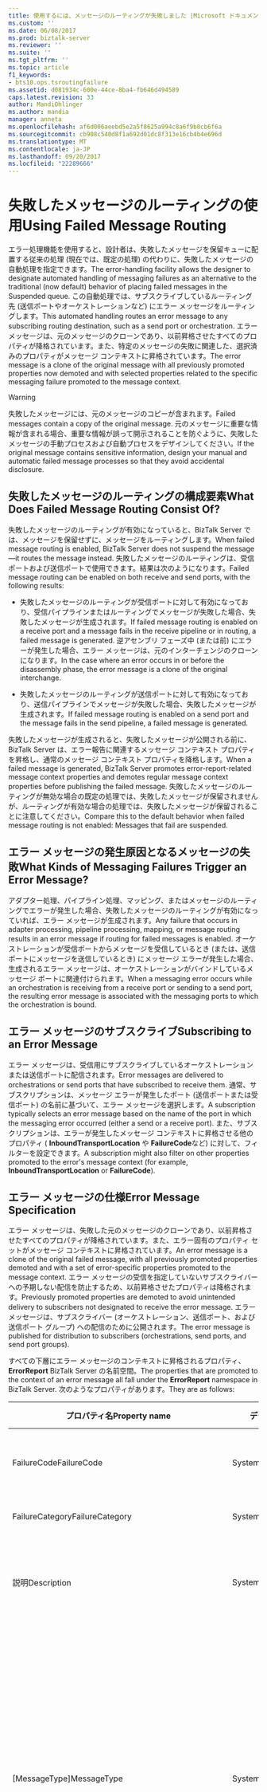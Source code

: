```yaml
---
title: 使用するには、メッセージのルーティングが失敗しました |Microsoft ドキュメント
ms.custom: ''
ms.date: 06/08/2017
ms.prod: biztalk-server
ms.reviewer: ''
ms.suite: ''
ms.tgt_pltfrm: ''
ms.topic: article
f1_keywords:
- bts10.ops.tsroutingfailure
ms.assetid: d081934c-600e-44ce-8ba4-fb646d494589
caps.latest.revision: 33
author: MandiOhlinger
ms.author: mandia
manager: anneta
ms.openlocfilehash: af6d006aeebd5e2a5f8625a994c8a6f9b0cb6f6a
ms.sourcegitcommit: cb908c540d8f1a692d01dc8f313e16cb4b4e696d
ms.translationtype: MT
ms.contentlocale: ja-JP
ms.lasthandoff: 09/20/2017
ms.locfileid: "22289666"
---
```

# <a name="using-failed-message-routing"></a><span data-ttu-id="8bb45-102">失敗したメッセージのルーティングの使用</span><span class="sxs-lookup"><span data-stu-id="8bb45-102">Using Failed Message Routing</span></span>
<span data-ttu-id="8bb45-103">エラー処理機能を使用すると、設計者は、失敗したメッセージを保留キューに配置する従来の処理 (現在では、既定の処理) の代わりに、失敗したメッセージの自動処理を指定できます。</span><span class="sxs-lookup"><span data-stu-id="8bb45-103">The error-handling facility allows the designer to designate automated handling of messaging failures as an alternative to the traditional (now default) behavior of placing failed messages in the Suspended queue.</span></span> <span data-ttu-id="8bb45-104">この自動処理では、サブスクライブしているルーティング先 (送信ポートやオーケストレーションなど) にエラー メッセージをルーティングします。</span><span class="sxs-lookup"><span data-stu-id="8bb45-104">This automated handling routes an error message to any subscribing routing destination, such as a send port or orchestration.</span></span> <span data-ttu-id="8bb45-105">エラー メッセージは、元のメッセージのクローンであり、以前昇格させたすべてのプロパティが降格されています。また、特定のメッセージの失敗に関連した、選択済みのプロパティがメッセージ コンテキストに昇格されています。</span><span class="sxs-lookup"><span data-stu-id="8bb45-105">The error message is a clone of the original message with all previously promoted properties now demoted and with selected properties related to the specific messaging failure promoted to the message context.</span></span>  
  
> [!WARNING]
>  <span data-ttu-id="8bb45-106">失敗したメッセージには、元のメッセージのコピーが含まれます。</span><span class="sxs-lookup"><span data-stu-id="8bb45-106">Failed messages contain a copy of the original message.</span></span> <span data-ttu-id="8bb45-107">元のメッセージに重要な情報が含まれる場合、重要な情報が誤って開示されることを防ぐように、失敗したメッセージの手動プロセスおよび自動プロセスをデザインしてください。</span><span class="sxs-lookup"><span data-stu-id="8bb45-107">If the original message contains sensitive information, design your manual and automatic failed message processes so that they avoid accidental disclosure.</span></span>  
  
## <a name="what-does-failed-message-routing-consist-of"></a><span data-ttu-id="8bb45-108">失敗したメッセージのルーティングの構成要素</span><span class="sxs-lookup"><span data-stu-id="8bb45-108">What Does Failed Message Routing Consist Of?</span></span>  
 <span data-ttu-id="8bb45-109">失敗したメッセージのルーティングが有効になっていると、BizTalk Server では、メッセージを保留せずに、メッセージをルーティングします。</span><span class="sxs-lookup"><span data-stu-id="8bb45-109">When failed message routing is enabled, BizTalk Server does not suspend the message—it routes the message instead.</span></span> <span data-ttu-id="8bb45-110">失敗したメッセージのルーティングは、受信ポートおよび送信ポートで使用できます。結果は次のようになります。</span><span class="sxs-lookup"><span data-stu-id="8bb45-110">Failed message routing can be enabled on both receive and send ports, with the following results:</span></span>  
  
-   <span data-ttu-id="8bb45-111">失敗したメッセージのルーティングが受信ポートに対して有効になっており、受信パイプラインまたはルーティングでメッセージが失敗した場合、失敗したメッセージが生成されます。</span><span class="sxs-lookup"><span data-stu-id="8bb45-111">If failed message routing is enabled on a receive port and a message fails in the receive pipeline or in routing, a failed message is generated.</span></span> <span data-ttu-id="8bb45-112">逆アセンブリ フェーズ中 (または前) にエラーが発生した場合、エラー メッセージは、元のインターチェンジのクローンになります。</span><span class="sxs-lookup"><span data-stu-id="8bb45-112">In the case where an error occurs in or before the disassembly phase, the error message is a clone of the original interchange.</span></span>  
  
-   <span data-ttu-id="8bb45-113">失敗したメッセージのルーティングが送信ポートに対して有効になっており、送信パイプラインでメッセージが失敗した場合、失敗したメッセージが生成されます。</span><span class="sxs-lookup"><span data-stu-id="8bb45-113">If failed message routing is enabled on a send port and the message fails in the send pipeline, a failed message is generated.</span></span>  
  
 <span data-ttu-id="8bb45-114">失敗したメッセージが生成されると、失敗したメッセージが公開される前に、BizTalk Server は、エラー報告に関連するメッセージ コンテキスト プロパティを昇格し、通常のメッセージ コンテキスト プロパティを降格します。</span><span class="sxs-lookup"><span data-stu-id="8bb45-114">When a failed message is generated, BizTalk Server promotes error-report-related message context properties and demotes regular message context properties before publishing the failed message.</span></span> <span data-ttu-id="8bb45-115">失敗したメッセージのルーティングが無効な場合の既定の処理では、失敗したメッセージが保留されませんが、ルーティングが有効な場合の処理では、失敗したメッセージが保留されることに注意してください。</span><span class="sxs-lookup"><span data-stu-id="8bb45-115">Compare this to the default behavior when failed message routing is not enabled: Messages that fail are suspended.</span></span>  
  
## <a name="what-kinds-of-messaging-failures-trigger-an-error-message"></a><span data-ttu-id="8bb45-116">エラー メッセージの発生原因となるメッセージの失敗</span><span class="sxs-lookup"><span data-stu-id="8bb45-116">What Kinds of Messaging Failures Trigger an Error Message?</span></span>  
 <span data-ttu-id="8bb45-117">アダプター処理、パイプライン処理、マッピング、またはメッセージのルーティングでエラーが発生した場合、失敗したメッセージのルーティングが有効になっていれば、エラー メッセージが生成されます。</span><span class="sxs-lookup"><span data-stu-id="8bb45-117">Any failure that occurs in adapter processing, pipeline processing, mapping, or message routing results in an error message if routing for failed messages is enabled.</span></span> <span data-ttu-id="8bb45-118">オーケストレーションが受信ポートからメッセージを受信しているとき (または、送信ポートにメッセージを送信しているとき) にメッセージ エラーが発生した場合、生成されるエラー メッセージは、オーケストレーションがバインドしているメッセージ ポートに関連付けられます。</span><span class="sxs-lookup"><span data-stu-id="8bb45-118">When a messaging error occurs while an orchestration is receiving from a receive port or sending to a send port, the resulting error message is associated with the messaging ports to which the orchestration is bound.</span></span>  
  
## <a name="subscribing-to-an-error-message"></a><span data-ttu-id="8bb45-119">エラー メッセージのサブスクライブ</span><span class="sxs-lookup"><span data-stu-id="8bb45-119">Subscribing to an Error Message</span></span>  
 <span data-ttu-id="8bb45-120">エラー メッセージは、受信用にサブスクライブしているオーケストレーションまたは送信ポートに配信されます。</span><span class="sxs-lookup"><span data-stu-id="8bb45-120">Error messages are delivered to orchestrations or send ports that have subscribed to receive them.</span></span> <span data-ttu-id="8bb45-121">通常、サブスクリプションは、メッセージ エラーが発生したポート (送信ポートまたは受信ポート) の名前に基づいて、エラー メッセージを選択します。</span><span class="sxs-lookup"><span data-stu-id="8bb45-121">A subscription typically selects an error message based on the name of the port in which the messaging error occurred (either a send or a receive port).</span></span> <span data-ttu-id="8bb45-122">また、サブスクリプションは、エラーが発生したメッセージ コンテキストに昇格させる他のプロパティ ( **InboundTransportLocation** や **FailureCode**など) に対して、フィルターを設定できます。</span><span class="sxs-lookup"><span data-stu-id="8bb45-122">A subscription might also filter on other properties promoted to the error's message context (for example, **InboundTransportLocation** or **FailureCode**).</span></span>  
  
## <a name="error-message-specification"></a><span data-ttu-id="8bb45-123">エラー メッセージの仕様</span><span class="sxs-lookup"><span data-stu-id="8bb45-123">Error Message Specification</span></span>  
 <span data-ttu-id="8bb45-124">エラー メッセージは、失敗した元のメッセージのクローンであり、以前昇格させたすべてのプロパティが降格されています。また、エラー固有のプロパティ セットがメッセージ コンテキストに昇格されています。</span><span class="sxs-lookup"><span data-stu-id="8bb45-124">An error message is a clone of the original failed message, with all previously promoted properties demoted and with a set of error-specific properties promoted to the message context.</span></span> <span data-ttu-id="8bb45-125">エラー メッセージの受信を指定していないサブスクライバーへの予期しない配信を防止するため、以前昇格させたプロパティは降格されます。</span><span class="sxs-lookup"><span data-stu-id="8bb45-125">Previously promoted properties are demoted to avoid unintended delivery to subscribers not designated to receive the error message.</span></span> <span data-ttu-id="8bb45-126">エラー メッセージは、サブスクライバー (オーケストレーション、送信ポート、および送信ポート グループ) への配信のために公開されます。</span><span class="sxs-lookup"><span data-stu-id="8bb45-126">The error message is published for distribution to subscribers (orchestrations, send ports, and send port groups).</span></span>  
  
 <span data-ttu-id="8bb45-127">すべての下層にエラー メッセージのコンテキストに昇格されるプロパティ、 **ErrorReport** BizTalk Server の名前空間。</span><span class="sxs-lookup"><span data-stu-id="8bb45-127">The properties that are promoted to the context of an error message all fall under the **ErrorReport** namespace in BizTalk Server.</span></span> <span data-ttu-id="8bb45-128">次のようなプロパティがあります。</span><span class="sxs-lookup"><span data-stu-id="8bb45-128">They are as follows:</span></span>  
  
|<span data-ttu-id="8bb45-129">プロパティ名</span><span class="sxs-lookup"><span data-stu-id="8bb45-129">Property name</span></span>|<span data-ttu-id="8bb45-130">データ型</span><span class="sxs-lookup"><span data-stu-id="8bb45-130">Data type</span></span>|<span data-ttu-id="8bb45-131">昇格</span><span class="sxs-lookup"><span data-stu-id="8bb45-131">Promoted</span></span>|<span data-ttu-id="8bb45-132">説明</span><span class="sxs-lookup"><span data-stu-id="8bb45-132">Description</span></span>|  
|-------------------|---------------|--------------|-----------------|  
|<span data-ttu-id="8bb45-133">FailureCode</span><span class="sxs-lookup"><span data-stu-id="8bb45-133">FailureCode</span></span>|<span data-ttu-id="8bb45-134">System.String</span><span class="sxs-lookup"><span data-stu-id="8bb45-134">System.String</span></span>|<span data-ttu-id="8bb45-135">可</span><span class="sxs-lookup"><span data-stu-id="8bb45-135">Yes</span></span>|<span data-ttu-id="8bb45-136">エラー コードです。</span><span class="sxs-lookup"><span data-stu-id="8bb45-136">Error code.</span></span> <span data-ttu-id="8bb45-137">BizTalk Server 管理コンソールに表示される 16 進数の値です。</span><span class="sxs-lookup"><span data-stu-id="8bb45-137">A hexadecimal value that is reported in the BizTalk Server Administration console.</span></span>|  
|<span data-ttu-id="8bb45-138">FailureCategory</span><span class="sxs-lookup"><span data-stu-id="8bb45-138">FailureCategory</span></span>|<span data-ttu-id="8bb45-139">System.Int32</span><span class="sxs-lookup"><span data-stu-id="8bb45-139">System.Int32</span></span>|<span data-ttu-id="8bb45-140">可</span><span class="sxs-lookup"><span data-stu-id="8bb45-140">Yes</span></span>|<span data-ttu-id="8bb45-141">このプロパティは使用されません。</span><span class="sxs-lookup"><span data-stu-id="8bb45-141">This property is not used.</span></span> <span data-ttu-id="8bb45-142">値は未定義です。</span><span class="sxs-lookup"><span data-stu-id="8bb45-142">Its value is undefined.</span></span>|  
|<span data-ttu-id="8bb45-143">説明</span><span class="sxs-lookup"><span data-stu-id="8bb45-143">Description</span></span>|<span data-ttu-id="8bb45-144">System.String</span><span class="sxs-lookup"><span data-stu-id="8bb45-144">System.String</span></span>|<span data-ttu-id="8bb45-145">いいえ</span><span class="sxs-lookup"><span data-stu-id="8bb45-145">No</span></span>|<span data-ttu-id="8bb45-146">エラーの説明です。</span><span class="sxs-lookup"><span data-stu-id="8bb45-146">Error description.</span></span> <span data-ttu-id="8bb45-147">このメッセージの失敗に関してアプリケーション イベント ログに書き込まれる診断テキストと同じです。</span><span class="sxs-lookup"><span data-stu-id="8bb45-147">Same diagnostic text as is written to the Application Event Log regarding this messaging failure.</span></span>|  
|<span data-ttu-id="8bb45-148">[MessageType]</span><span class="sxs-lookup"><span data-stu-id="8bb45-148">MessageType</span></span>|<span data-ttu-id="8bb45-149">System.String</span><span class="sxs-lookup"><span data-stu-id="8bb45-149">System.String</span></span>|<span data-ttu-id="8bb45-150">可</span><span class="sxs-lookup"><span data-stu-id="8bb45-150">Yes</span></span>|<span data-ttu-id="8bb45-151">失敗したメッセージの種類です。メッセージの種類を確定できない場合は空です。</span><span class="sxs-lookup"><span data-stu-id="8bb45-151">Message type of failed message, or empty if message type is indeterminate.</span></span><br /><br /> <span data-ttu-id="8bb45-152">BizTalk Server は、メッセージの種類を使用して、メッセージを XML スキーマに関連付けます。</span><span class="sxs-lookup"><span data-stu-id="8bb45-152">BizTalk Server uses the message type to associate messages with their XML schemas.</span></span> <span data-ttu-id="8bb45-153">スキーマの名前空間をスキーマのルート ノードに連結して (http://mynamespace#rootnode)、メッセージの種類が作成されます。</span><span class="sxs-lookup"><span data-stu-id="8bb45-153">Message type is formed by concatenating the schema namespace with the schema root node: http://mynamespace#rootnode.</span></span> <span data-ttu-id="8bb45-154">**注:** メッセージが失敗するメッセージの種類を決定する前にこのプロパティがないことを設定します。</span><span class="sxs-lookup"><span data-stu-id="8bb45-154">**Note:**  Messages that fail before their message type is determined do not have this property set.</span></span>|  
|<span data-ttu-id="8bb45-155">ReceivePortName</span><span class="sxs-lookup"><span data-stu-id="8bb45-155">ReceivePortName</span></span>|<span data-ttu-id="8bb45-156">System.String</span><span class="sxs-lookup"><span data-stu-id="8bb45-156">System.String</span></span>|<span data-ttu-id="8bb45-157">受信ポートでの受信処理中にエラーが発生した場合は **"昇格しました"** </span><span class="sxs-lookup"><span data-stu-id="8bb45-157">**Promoted** if the failure happened during inbound processing (in a receive port)</span></span><br /><br /> <span data-ttu-id="8bb45-158">送信ポートでエラーが発生した場合は **"昇格していません"** </span><span class="sxs-lookup"><span data-stu-id="8bb45-158">**Not promoted** if the failure happened in a send port.</span></span>|<span data-ttu-id="8bb45-159">エラーが発生した場合の受信ポートの名前です。</span><span class="sxs-lookup"><span data-stu-id="8bb45-159">Name of the receive port where the failure happened.</span></span>|  
|<span data-ttu-id="8bb45-160">InboundTransportLocation</span><span class="sxs-lookup"><span data-stu-id="8bb45-160">InboundTransportLocation</span></span>|<span data-ttu-id="8bb45-161">System.String</span><span class="sxs-lookup"><span data-stu-id="8bb45-161">System.String</span></span>|<span data-ttu-id="8bb45-162">受信ポートでの受信処理中にエラーが発生した場合は **"昇格しました"** </span><span class="sxs-lookup"><span data-stu-id="8bb45-162">**Promoted** if the failure happened during inbound processing (in a receive port)</span></span><br /><br /> <span data-ttu-id="8bb45-163">送信ポートでエラーが発生した場合は **"昇格していません"** </span><span class="sxs-lookup"><span data-stu-id="8bb45-163">**Not promoted** if the failure happened in a send port.</span></span>|<span data-ttu-id="8bb45-164">エラーが発生した場合の受信場所の URI です。</span><span class="sxs-lookup"><span data-stu-id="8bb45-164">URI of the receive location where the failure happened.</span></span>|  
|<span data-ttu-id="8bb45-165">SendPortName</span><span class="sxs-lookup"><span data-stu-id="8bb45-165">SendPortName</span></span>|<span data-ttu-id="8bb45-166">System.String</span><span class="sxs-lookup"><span data-stu-id="8bb45-166">System.String</span></span>|<span data-ttu-id="8bb45-167">送信ポートでの送信処理中にエラーが発生した場合は **"昇格しました"** </span><span class="sxs-lookup"><span data-stu-id="8bb45-167">**Promoted** if the failure happened during outbound processing (in a send port)</span></span><br /><br /> <span data-ttu-id="8bb45-168">受信ポートでエラーが発生した場合は **"昇格していません"** </span><span class="sxs-lookup"><span data-stu-id="8bb45-168">**Not promoted** if the failure happened in a receive port.</span></span>|<span data-ttu-id="8bb45-169">エラーが発生した場合の送信ポートの名前です。</span><span class="sxs-lookup"><span data-stu-id="8bb45-169">Name of the send port where the failure happened.</span></span>|  
|<span data-ttu-id="8bb45-170">OutboundTransportLocation</span><span class="sxs-lookup"><span data-stu-id="8bb45-170">OutboundTransportLocation</span></span>|<span data-ttu-id="8bb45-171">System.String</span><span class="sxs-lookup"><span data-stu-id="8bb45-171">System.String</span></span>|<span data-ttu-id="8bb45-172">送信ポートでの送信処理中にエラーが発生した場合は **"昇格しました"** </span><span class="sxs-lookup"><span data-stu-id="8bb45-172">**Promoted** if the failure happened during outbound processing (in a send port)</span></span><br /><br /> <span data-ttu-id="8bb45-173">受信ポートでエラーが発生した場合は **"昇格していません"** </span><span class="sxs-lookup"><span data-stu-id="8bb45-173">**Not promoted** if the failure happened in a receive port.</span></span>|<span data-ttu-id="8bb45-174">エラーが発生した場合の送信場所の URI です。</span><span class="sxs-lookup"><span data-stu-id="8bb45-174">URI of the send location where the failure happened.</span></span>|  
|<span data-ttu-id="8bb45-175">ErrorType</span><span class="sxs-lookup"><span data-stu-id="8bb45-175">ErrorType</span></span>|<span data-ttu-id="8bb45-176">System.String</span><span class="sxs-lookup"><span data-stu-id="8bb45-176">System.String</span></span>|<span data-ttu-id="8bb45-177">可</span><span class="sxs-lookup"><span data-stu-id="8bb45-177">Yes</span></span>|<span data-ttu-id="8bb45-178">エラーに含まれるメッセージの種類を示します。</span><span class="sxs-lookup"><span data-stu-id="8bb45-178">Indicates the type of message that the error contains.</span></span> <span data-ttu-id="8bb45-179">このプロパティは、常に **FailedMessage**値を含みます。つまり、失敗した元のメッセージがエラーに格納されます。</span><span class="sxs-lookup"><span data-stu-id="8bb45-179">This property always contains the value **FailedMessage**, meaning that the error contains the original failed message.</span></span>|  
|<span data-ttu-id="8bb45-180">RoutingFailureReportID</span><span class="sxs-lookup"><span data-stu-id="8bb45-180">RoutingFailureReportID</span></span>|<span data-ttu-id="8bb45-181">System.String</span><span class="sxs-lookup"><span data-stu-id="8bb45-181">System.String</span></span>|<span data-ttu-id="8bb45-182">可</span><span class="sxs-lookup"><span data-stu-id="8bb45-182">Yes</span></span>|<span data-ttu-id="8bb45-183">このプロパティは、ルーティングのエラーが発生した際に BizTalk Server が生成するルーティング エラー報告の ID を提供します。</span><span class="sxs-lookup"><span data-stu-id="8bb45-183">This property provides the ID of the routing failure report that BizTalk Server generates when there is a routing failure.</span></span> <span data-ttu-id="8bb45-184">ルーティング エラー報告は、BizTalk Server が生成して保留する特殊なメッセージです。</span><span class="sxs-lookup"><span data-stu-id="8bb45-184">A routing failure report is a special message that BizTalk Server generates and suspends.</span></span> <span data-ttu-id="8bb45-185">このメッセージには、本文がありません。ただし、失敗したメッセージのコンテキストが含まれています。</span><span class="sxs-lookup"><span data-stu-id="8bb45-185">This message does not have a body, but it has the context of the failed message.</span></span> <span data-ttu-id="8bb45-186">この ID を使用することにより、エラーを処理するオーケストレーションや送信ポートは、メッセージ ボックス データベースに対してクエリを実行し、ルーティング エラー報告を処理します。</span><span class="sxs-lookup"><span data-stu-id="8bb45-186">Using this ID, an error-handling orchestration or a send port can query the MessageBox database and process the routing failure report.</span></span> <span data-ttu-id="8bb45-187">たとえば、失敗したメッセージを取得した後に、オーケストレーションがルーティング エラー報告を終了させる場合などに、この ID が使用されます。</span><span class="sxs-lookup"><span data-stu-id="8bb45-187">For example, an orchestration may want to terminate the routing failure report after it gets the failed message.</span></span>|  
  
## <a name="handling-error-messages"></a><span data-ttu-id="8bb45-188">エラー メッセージの処理</span><span class="sxs-lookup"><span data-stu-id="8bb45-188">Handling Error Messages</span></span>  
 <span data-ttu-id="8bb45-189">オーケストレーションまたは送信ポートのサブスクリプションのフィルターが、エラー メッセージのメッセージ コンテキストへ昇格させたプロパティに一致した場合に、エラー処理が指定されます。</span><span class="sxs-lookup"><span data-stu-id="8bb45-189">Error handling is specified by an orchestration or send-port subscription whose filter matches the properties that have been promoted to the message context of the error message.</span></span>  
  
## <a name="security-implications"></a><span data-ttu-id="8bb45-190">セキュリティの影響</span><span class="sxs-lookup"><span data-stu-id="8bb45-190">Security Implications</span></span>  
 <span data-ttu-id="8bb45-191">元のメッセージに関連付けられている ID (受信パイプラインのパーティの解決ステージで決められた最初の ID または最後の ID) は、エラー メッセージに割り当てられます。</span><span class="sxs-lookup"><span data-stu-id="8bb45-191">The identity associated with the original message—either its initial identity or its final identity determined by the Resolve Party stage of the receive pipeline—is assigned to the error message.</span></span>  
  
 <span data-ttu-id="8bb45-192">サブスクライブの対象となる、認証されたポートおよびオーケストレーションへのメッセージ配信を制限するセキュリティ メカニズムも、エラー メッセージに適用されます。</span><span class="sxs-lookup"><span data-stu-id="8bb45-192">The security mechanisms that restrict delivery of messages to authorized subscribing ports and orchestrations also apply to error messages.</span></span>  
  
 <span data-ttu-id="8bb45-193">エラー メッセージにサブスクライブする送信ポートが適切な解読証明書を使用して構成されていない場合は、エラー メッセージを受信しません。このエラー メッセージは、BizTalk Server で元のメッセージを受信したときに使用した受信パイプラインの、復号化ステージ中 (または前) に発生したメッセージ エラーによって生成されます。</span><span class="sxs-lookup"><span data-stu-id="8bb45-193">A send port that subscribes to an error message, but is not configured with an appropriate decryption certificate, does not receive error messages that result from messaging failures at or before the decrypt stage of the receive pipeline through which the original message entered BizTalk Server.</span></span> <span data-ttu-id="8bb45-194">エラー メッセージが受信されなかった場合、失敗したメッセージは、保留キューに配置されます。</span><span class="sxs-lookup"><span data-stu-id="8bb45-194">Instead, the failed messages are placed in the Suspended queue.</span></span>  
  
## <a name="adapter-messaging-failure"></a><span data-ttu-id="8bb45-195">アダプターのメッセージ エラー</span><span class="sxs-lookup"><span data-stu-id="8bb45-195">Adapter Messaging Failure</span></span>  
 <span data-ttu-id="8bb45-196">アダプターがメッセージを保留すると、エラー メッセージが生成されます。</span><span class="sxs-lookup"><span data-stu-id="8bb45-196">If an adapter suspends a message, an error message is published.</span></span> <span data-ttu-id="8bb45-197">メッセージを保留しないと、エラー メッセージは生成されません。</span><span class="sxs-lookup"><span data-stu-id="8bb45-197">No error message is generated if the message is not suspended.</span></span>  
  
## <a name="transactional-receive-pipelines"></a><span data-ttu-id="8bb45-198">トランザクション受信パイプライン</span><span class="sxs-lookup"><span data-stu-id="8bb45-198">Transactional Receive Pipelines</span></span>  
 <span data-ttu-id="8bb45-199">トランザクション受信パイプラインが例外をスローすると (トランザクションを中止する必要がある場合に指定する)、トランザクションが中止され、エラー メッセージが生成されます。</span><span class="sxs-lookup"><span data-stu-id="8bb45-199">If a transactional receive pipeline throws an exception (specifies that the transaction should be aborted), then the transaction is aborted and an error message is published.</span></span>  
  
 <span data-ttu-id="8bb45-200">トランザクション受信パイプラインが明示的にメッセージを中断すると (MessageDestination = SuspendQueue を指定する)、現在のトランザクションを続行して (後続のステージで中止が指定されている場合を除いてコミットされる可能性がある)、エラー メッセージが生成されます。</span><span class="sxs-lookup"><span data-stu-id="8bb45-200">If a transactional receive pipeline explicitly suspends a message (specifies that MessageDestination = SuspendQueue), then the current transaction is allowed to proceed (and may be committed unless subsequent stages specify to abort it) and the resulting error message is published.</span></span>  
  
## <a name="solicit-response-send-ports"></a><span data-ttu-id="8bb45-201">送信請求 - 応答の送信ポート</span><span class="sxs-lookup"><span data-stu-id="8bb45-201">Solicit-Response Send Ports</span></span>  
 <span data-ttu-id="8bb45-202">オーケストレーションからの要求メッセージの送信またはその応答の受信処理に失敗した場合、失敗したメッセージがルーティングされているかどうかに関係なく、オーケストレーションは例外を取得します。</span><span class="sxs-lookup"><span data-stu-id="8bb45-202">When a request message is sent from an orchestration and it fails transmission or its response fails inbound processing, the orchestration gets an exception, regardless of whether the failed message has been routed.</span></span>  
  
 <span data-ttu-id="8bb45-203">送信請求 - 応答の送信ポートが要求 - 応答の受信ポートに接続されている場合、受信ポートは、失敗したメッセージがルーティングされているかどうかに関係なく、応答メッセージ (送信が成功した場合) または NACK (送信が失敗した場合) を取得します。</span><span class="sxs-lookup"><span data-stu-id="8bb45-203">In the case where a solicit-response send port is connected to a request-response receive port, the receive port gets either a response message (if the transmission succeeds) or a NACK (if the transmission fails), regardless of whether the failed message has been routed.</span></span>  
  
## <a name="one-way-send-ports"></a><span data-ttu-id="8bb45-204">一方向の送信ポート</span><span class="sxs-lookup"><span data-stu-id="8bb45-204">One-Way Send Ports</span></span>  
 <span data-ttu-id="8bb45-205">配信通知のために構成された送信ポートを通じてメッセージをオーケストレーションから送信する場合、エラー メッセージがルーティングされているかどうかに関係なく、オーケストレーションは配信通知を受け取ります。</span><span class="sxs-lookup"><span data-stu-id="8bb45-205">When a message is sent from an orchestration through a send port configured for delivery notification, then the orchestration receives a delivery notification regardless of whether the error message has been routed.</span></span> <span data-ttu-id="8bb45-206">つまり、送信ポートは、処理中にポートでメッセージ エラーが発生しても、オーケストレーションに対して配信通知を生成します。</span><span class="sxs-lookup"><span data-stu-id="8bb45-206">In other words, the send port generates a delivery notification for the orchestration even if the port encounters a messaging failure during processing.</span></span> <span data-ttu-id="8bb45-207">通知では、ポートへの配信を確認しますが、ポートを通じた正常な処理は扱いません。</span><span class="sxs-lookup"><span data-stu-id="8bb45-207">The notification confirms delivery to the port, but does not address successful processing through the port.</span></span>  
  
## <a name="resuming-suspended-messages"></a><span data-ttu-id="8bb45-208">保留されたメッセージの再開</span><span class="sxs-lookup"><span data-stu-id="8bb45-208">Resuming Suspended Messages</span></span>  
 <span data-ttu-id="8bb45-209">受信処理 (受信アダプターからの処理および受信アダプターを含む処理。ただし、メッセージ ボックスへのパブリケーションを含まない) に失敗したが、エラー処理されていないメッセージのほとんどは、再開可能な状態で保留されます。</span><span class="sxs-lookup"><span data-stu-id="8bb45-209">Most messages that fail inbound processing (that is, processing from and including the receive adapter and up to but not including publication to the message box), and whose failures are not handled, are suspended as resumable.</span></span> <span data-ttu-id="8bb45-210">双方向の受信ポートからのメッセージを要求する例外は、再開不可として保留されます。</span><span class="sxs-lookup"><span data-stu-id="8bb45-210">The exception is that request messages from two-way receive ports are suspended as nonresumable.</span></span>  
  
 <span data-ttu-id="8bb45-211">通常、メッセージは、元の形式 (パイプライン処理の前の状態) で保留されます。ただし、例外が 2 つあります。</span><span class="sxs-lookup"><span data-stu-id="8bb45-211">Messages are typically suspended in their original form (as they were before pipeline processing), with two exceptions:</span></span>  
  
-   <span data-ttu-id="8bb45-212">**パイプライン コンポーネントによって保留されたメッセージ。**</span><span class="sxs-lookup"><span data-stu-id="8bb45-212">**Messages suspended by pipeline components.**</span></span> <span data-ttu-id="8bb45-213">BizTalk Server は、失敗したパイプライン コンポーネントにメッセージが提供されたときと同じ形式で、この種類のメッセージを保留します。</span><span class="sxs-lookup"><span data-stu-id="8bb45-213">BizTalk Server suspends this type of message in the same form as it was provided to the failing pipeline component.</span></span> <span data-ttu-id="8bb45-214">メッセージを再開すると、パイプラインの最初からパイプライン処理が行われます。</span><span class="sxs-lookup"><span data-stu-id="8bb45-214">When the message is resumed, it undergoes pipeline processing from the beginning of the same pipeline.</span></span> <span data-ttu-id="8bb45-215">このため、元のエラーが発生したステージの前のパイプライン ステージにおけるパイプライン コンポーネントを準備して、メッセージを最初に処理したときとは異なる形式で "同じ" メッセージを処理する必要があります。</span><span class="sxs-lookup"><span data-stu-id="8bb45-215">This implies that a pipeline component in a pipeline stage that precedes the stage where the original failure occurred must be prepared to handle the "same" message in a form that is different from the original form in which it processed that message.</span></span>  
  
-   <span data-ttu-id="8bb45-216">**回復可能なメッセージは、ルーティングを後で失敗する逆アセンブリを交換します。**</span><span class="sxs-lookup"><span data-stu-id="8bb45-216">**Messages from recoverable interchange disassembly that subsequently fail routing.**</span></span> <span data-ttu-id="8bb45-217">BizTalk Server は、メッセージが公開されたときと同じ形式で、この種類のメッセージを保留します。</span><span class="sxs-lookup"><span data-stu-id="8bb45-217">BizTalk Server suspends this type of message in the same form as it was published.</span></span> <span data-ttu-id="8bb45-218">これは、パイプラインの実行 **後** のメッセージの形式です。</span><span class="sxs-lookup"><span data-stu-id="8bb45-218">This is the form the message had **after** pipeline execution.</span></span> <span data-ttu-id="8bb45-219">メッセージを再開すると、パイプライン処理がスキップされ、メッセージ ボックス データベースに直接メッセージが公開されます。</span><span class="sxs-lookup"><span data-stu-id="8bb45-219">When the message is resumed, it skips pipeline processing and is published directly to the MessageBox database.</span></span>  
  
## <a name="scenarios-leading-to-suspended-non-resumable-messages"></a><span data-ttu-id="8bb45-220">中断 (再開不可) メッセージに至るシナリオ</span><span class="sxs-lookup"><span data-stu-id="8bb45-220">Scenarios Leading to Suspended (Non-Resumable) Messages</span></span>  
 <span data-ttu-id="8bb45-221">メッセージが中断されたとき、多くの場合メッセージは再開可能ですが、再開不可となることもあります。このシナリオは次のとおりです。</span><span class="sxs-lookup"><span data-stu-id="8bb45-221">While it is more common for messages to be suspended as resumable, there are some scenarios that lead to non-resumable messages:</span></span>  
  
-   <span data-ttu-id="8bb45-222">エラー時に続行するよう構成された順次配送送信ポートで、パイプライン、マッピング、または送信のエラーが発生した場合。</span><span class="sxs-lookup"><span data-stu-id="8bb45-222">In an Ordered Delivery send port with continue on failure enabled, if there is a failure in the pipeline, mapping or transmission.</span></span>  
  
-   <span data-ttu-id="8bb45-223">順次配送受信ポートで、エラー発生時に再開不可としてメッセージを中断するようアダプターが構成されている場合。</span><span class="sxs-lookup"><span data-stu-id="8bb45-223">In an Ordered Delivery receive port, if the adapter is configured to suspend messages on non-resumable on failure.</span></span> <span data-ttu-id="8bb45-224">たとえば、MSMQ アダプターで "エラー時" が "中断 (再開不可)" に設定されている場合、または MQSeries アダプターで "再開不可として保留" が有効になっている場合は、エラーが発生したメッセージは再開不可として中断されます。</span><span class="sxs-lookup"><span data-stu-id="8bb45-224">For example, if the MSMQ adapter setting "On Failure" is set to "Suspend (non-resumable)" or the MQSeries adapter has "Suspend as Non Resumable" enabled, failed messages will be suspended as non-resumable.</span></span>  
  
-   <span data-ttu-id="8bb45-225">双方向受信ポートで、応答メッセージに、パイプライン、マッピング、または送信のエラーが発生した場合。</span><span class="sxs-lookup"><span data-stu-id="8bb45-225">In a two-way receive port, if the response message fails in the pipeline, mapping, or transmission.</span></span>  
  
-   <span data-ttu-id="8bb45-226">双方向受信ポートで、受信メッセージに、パイプライン、マッピング、または送信のエラーが発生した場合。</span><span class="sxs-lookup"><span data-stu-id="8bb45-226">In a two-way receive port, if the receive message fails in the pipeline, mapping or transmission.</span></span> <span data-ttu-id="8bb45-227">アダプターによって動作は異なる可能性があります。</span><span class="sxs-lookup"><span data-stu-id="8bb45-227">Individual adapter behavior may be different.</span></span> <span data-ttu-id="8bb45-228">たとえば HTTP アダプターの場合、既定ではメッセージは中断されませんが、中断するよう構成することもできます。</span><span class="sxs-lookup"><span data-stu-id="8bb45-228">For example, the HTTP adapter does not suspend messages by default but can be configured to do so.</span></span>  
  
## <a name="see-also"></a><span data-ttu-id="8bb45-229">参照</span><span class="sxs-lookup"><span data-stu-id="8bb45-229">See Also</span></span>  
 <span data-ttu-id="8bb45-230">[エラー処理](../core/error-handling.md) </span><span class="sxs-lookup"><span data-stu-id="8bb45-230">[Error Handling](../core/error-handling.md) </span></span>  
 <span data-ttu-id="8bb45-231">[受信確認の使用](../core/using-acknowledgments.md) </span><span class="sxs-lookup"><span data-stu-id="8bb45-231">[Using Acknowledgments](../core/using-acknowledgments.md) </span></span>  
 [<span data-ttu-id="8bb45-232">メッセージの順次配送</span><span class="sxs-lookup"><span data-stu-id="8bb45-232">Ordered Delivery of Messages</span></span>](../core/ordered-delivery-of-messages.md)